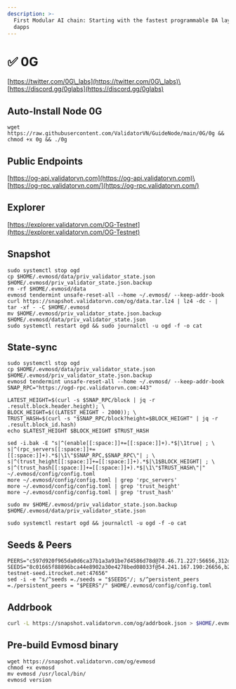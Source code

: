 ```yaml
---
description: >-
  First Modular AI chain: Starting with the fastest programmable DA layer for AI
  dapps
---
```


# ✅ 0G

[https://twitter.com/0G\_labs](https://twitter.com/0G\_labs)\
[https://discord.gg/0glabs](https://discord.gg/0glabs)

## Auto-Install Node 0G

```
wget https://raw.githubusercontent.com/ValidatorVN/GuideNode/main/0G/0g && chmod +x 0g && ./0g
```

## Public Endpoints

[https://og-api.validatorvn.com](https://og-api.validatorvn.com)\
[https://og-rpc.validatorvn.com/](https://og-rpc.validatorvn.com/)

## Explorer

[https://explorer.validatorvn.com/OG-Testnet](https://explorer.validatorvn.com/OG-Testnet)

## Snapshot

```
sudo systemctl stop ogd
cp $HOME/.evmosd/data/priv_validator_state.json $HOME/.evmosd/priv_validator_state.json.backup
rm -rf $HOME/.evmosd/data
evmosd tendermint unsafe-reset-all --home ~/.evmosd/ --keep-addr-book
curl https://snapshot.validatorvn.com/og/data.tar.lz4 | lz4 -dc - | tar -xf - -C $HOME/.evmosd
mv $HOME/.evmosd/priv_validator_state.json.backup $HOME/.evmosd/data/priv_validator_state.json
sudo systemctl restart ogd && sudo journalctl -u ogd -f -o cat
```

## State-sync

```
sudo systemctl stop ogd
cp $HOME/.evmosd/data/priv_validator_state.json $HOME/.evmosd/priv_validator_state.json.backup
evmosd tendermint unsafe-reset-all --home ~/.evmosd/ --keep-addr-book
SNAP_RPC="https://ogd-rpc.validatorvn.com:443"

LATEST_HEIGHT=$(curl -s $SNAP_RPC/block | jq -r .result.block.header.height); \
BLOCK_HEIGHT=$((LATEST_HEIGHT - 2000)); \
TRUST_HASH=$(curl -s "$SNAP_RPC/block?height=$BLOCK_HEIGHT" | jq -r .result.block_id.hash)
echo $LATEST_HEIGHT $BLOCK_HEIGHT $TRUST_HASH

sed -i.bak -E "s|^(enable[[:space:]]+=[[:space:]]+).*$|\1true| ; \
s|^(rpc_servers[[:space:]]+=[[:space:]]+).*$|\1\"$SNAP_RPC,$SNAP_RPC\"| ; \
s|^(trust_height[[:space:]]+=[[:space:]]+).*$|\1$BLOCK_HEIGHT| ; \
s|^(trust_hash[[:space:]]+=[[:space:]]+).*$|\1\"$TRUST_HASH\"|" ~/.evmosd/config/config.toml
more ~/.evmosd/config/config.toml | grep 'rpc_servers'
more ~/.evmosd/config/config.toml | grep 'trust_height'
more ~/.evmosd/config/config.toml | grep 'trust_hash'

sudo mv $HOME/.evmosd/priv_validator_state.json.backup $HOME/.evmosd/data/priv_validator_state.json

sudo systemctl restart ogd && journalctl -u ogd -f -o cat
```

## Seeds & Peers

```
PEERS="c597d920f965da0d6ca37b1a3a91be7d4586d78d@78.46.71.227:56656,312d540450524b1332cdb2af1ddffed179e47601@88.99.254.62:21656,32109a1087bcd2e8c00cd975c39353e3dd799b5f@95.217.95.10:26656,9a8ac6f12e1d1be5c999ed5184cde64473a297c3@149.102.152.54:26656,6fbb5fdd7c6ef88fa89db0cb0ffe8086ee63d511@135.181.6.189:26656,ca31cf94d5878eeb74eda79d01a28e6d85e5e50d@5.104.82.110:26656,19892d9b9e7eec08c07b48b52a59c5f666bdd6fd@135.181.75.121:26656,5e3fef852150c077adfbfebfba840a01d0b0801d@37.27.59.176:17656,325c942608727d45f9cb87fb2c4b4fdd6be7e314@95.217.47.14:26656,e444f30ce4bf9783ee4748f7d9b075611336594c@84.247.156.62:26656,664d2d4f0be9fa44403eb3942e68db17581be619@178.170.39.168:61156"
SEEDS="8c01665f88896bca44e8902a30e4278bed08033f@54.241.167.190:26656,b288e8b37f4b0dbd9a03e8ce926cd9c801aacf27@54.176.175.48:26656,8e20e8e88d504e67c7a3a58c2ea31d965aa2a890@54.193.250.204:26656,e50ac888b35175bfd4f999697bdeb5b7b52bfc06@54.215.187.94:26656,c9b8e7e220178817c84c7268e186b231bc943671@og-testnet-seed.itrocket.net:47656"
sed -i -e "s/^seeds =./seeds = "$SEEDS"/; s/^persistent_peers =./persistent_peers = "$PEERS"/" $HOME/.evmosd/config/config.toml
```

## Addrbook

```bash
curl -L https://snapshot.validatorvn.com/og/addrbook.json > $HOME/.evmosd/config/addrbook.json
```



## Pre-build Evmosd binary

```
wget https://snapshot.validatorvn.com/og/evmosd
chmod +x evmosd
mv evmosd /usr/local/bin/
evmosd version
```
